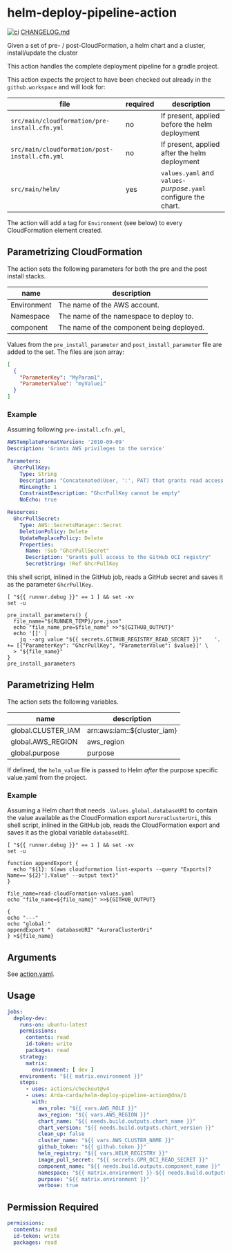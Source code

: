 # helm-deploy-pipeline-action

[![ci](https://github.com/Arda-cards/helm-deploy-pipeline-action/actions/workflows/ci.yaml/badge.svg?branch=main)](https://github.com/Arda-cards/helm-deploy-pipeline-action/actions/workflows/ci.yaml?query=branch%3Amain)
[CHANGELOG.md](CHANGELOG.md)

Given a set of pre- / post-CloudFormation, a helm chart and a cluster, install/update the cluster

This action handles the complete deployment pipeline for a gradle project.

This action expects the project to have been checked out already in the `github.workspace` and will look for:

| file                                           | required | description                                                    |
|------------------------------------------------|----------|----------------------------------------------------------------|
| `src/main/cloudformation/pre-install.cfn.yml`  | no       | If present, applied before the helm deployment                 |
| `src/main/cloudformation/post-install.cfn.yml` | no       | If present, applied after the helm deployment                  |
| `src/main/helm/`                               | yes      | `values.yaml` and `values-`*purpose*`.yaml` configure the chart. |

The action will add a tag for `Environment` (see below) to every CloudFormation element created.

## Parametrizing CloudFormation

The action sets the following parameters for both the pre and the post install stacks.

| name        | description                             |
|-------------|-----------------------------------------|
| Environment | The name of the AWS account.            |
| Namespace   | The name of the namespace to deploy to. |
| component      | The name of the component being deployed.  |

Values from the `pre_install_parameter` and `post_install_parameter` file are added to the set.
The files are json array:

```json
[
  {
    "ParameterKey": "MyParam1",
    "ParameterValue": "myValue1"
  }
]
```

### Example

Assuming following `pre-install.cfn.yml`,

```yaml
AWSTemplateFormatVersion: '2010-09-09'
Description: 'Grants AWS privileges to the service'

Parameters:
  GhcrPullKey:
    Type: String
    Description: "Concatenated(User, ':', PAT) that grants read access to GitHub OCI registry"
    MinLength: 1
    ConstraintDescription: "GhcrPullKey cannot be empty"
    NoEcho: true

Resources:
  GhcrPullSecret:
    Type: AWS::SecretsManager::Secret
    DeletionPolicy: Delete
    UpdateReplacePolicy: Delete
    Properties:
      Name: !Sub "GhcrPullSecret"
      Description: "Grants pull access to the GitHub OCI registry"
      SecretString: !Ref GhcrPullKey
```

this shell script, inlined in the GitHub job, reads a GitHub secret and saves it as the parameter `GhcrPullKey`.

```shell
[ "${{ runner.debug }}" == 1 ] && set -xv
set -u

pre_install_parameters() {
  file_name="${RUNNER_TEMP}/pre.json"
  echo "file_name_pre=$file_name" >>"${GITHUB_OUTPUT}"
  echo '[]' |
    jq --arg value "${{ secrets.GITHUB_REGISTRY_READ_SECRET }}"    '. += [{"ParameterKey": "GhcrPullKey", "ParameterValue": $value}]' \
  > "${file_name}"
}
pre_install_parameters
```

## Parametrizing Helm

The action sets the following variables.

| name               | description                 |
|--------------------|-----------------------------|
| global.CLUSTER_IAM | arn:aws:iam::${cluster_iam} |
| global.AWS_REGION  | aws_region                  |
| global.purpose       | purpose                       |

If defined, the `helm_value` file is passed to Helm *after* the purpose specific value.yaml from the project.

### Example

Assuming a Helm chart that needs `.Values.global.databaseURI` to contain the value available as the CloudFormation export `AuroraClusterUri`,
this shell script, inlined in the GitHub job, reads the CloudFormation export and saves it as the global variable `databaseURI`.

```shell
[ "${{ runner.debug }}" == 1 ] && set -xv
set -u

function appendExport {
  echo "${1}: $(aws cloudformation list-exports --query "Exports[?Name=='${2}'].Value" --output text)"
}

file_name=read-cloudFormation-values.yaml
echo "file_name=${file_name}" >>${GITHUB_OUTPUT}

{
echo "---"
echo "global:"
appendExport "  databaseURI" "AuroraClusterUri"
} >${file_name}
```

## Arguments

See [action.yaml](action.yaml).

## Usage

```yaml
jobs:
  deploy-dev:
    runs-on: ubuntu-latest
    permissions:
      contents: read
      id-token: write
      packages: read
    strategy:
      matrix:
        environment: [ dev ]
    environment: "${{ matrix.environment }}"
    steps:
      - uses: actions/checkout@v4
      - uses: Arda-carda/helm-deploy-pipeline-action@dna/1
        with:
          aws_role: "${{ vars.AWS_ROLE }}"
          aws_region: "${{ vars.AWS_REGION }}"
          chart_name: "${{ needs.build.outputs.chart_name }}"
          chart_version: "${{ needs.build.outputs.chart_version }}"
          clean_up: false
          cluster_name: "${{ vars.AWS_CLUSTER_NAME }}"
          github_token: "${{ github.token }}"
          helm_registry: "${{ vars.HELM_REGISTRY }}"
          image_pull_secret: "${{ secrets.GPR_OCI_READ_SECRET }}"
          component_name: "${{ needs.build.outputs.component_name }}"
          namespace: "${{ matrix.environment }}-${{ needs.build.outputs.component_name }}"
          purpose: "${{ matrix.environment }}"
          verbose: true
```

## Permission Required

```yaml
permissions:
  contents: read
  id-token: write
  packages: read
```
